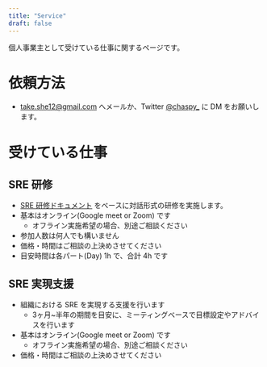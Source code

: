 ```yaml
---
title: "Service"
draft: false
---
```


個人事業主として受けている仕事に関するページです。

# 依頼方法

- take.she12@gmail.com へメールか、Twitter [@chaspy_](https://twitter.com/chaspy_) に DM をお願いします。

# 受けている仕事

## SRE 研修

* [SRE 研修ドキュメント](https://docs.google.com/document/d/18UJ0L4ZfKlmNY_aNtv84XnDY5fDJmIAI_ky7yDplYCA/edit#heading=h.c30lymfu1b5d) をベースに対話形式の研修を実施します。
* 基本はオンライン(Google meet or Zoom) です
  * オフライン実施希望の場合、別途ご相談ください
* 参加人数は何人でも構いません
* 価格・時間はご相談の上決めさせてください
* 目安時間は各パート(Day) 1h で、合計 4h です

## SRE 実現支援

* 組織における SRE を実現する支援を行います
  * 3ヶ月~半年の期間を目安に、ミーティングベースで目標設定やアドバイスを行います
* 基本はオンライン(Google meet or Zoom) です
  * オフライン実施希望の場合、別途ご相談ください
* 価格・時間はご相談の上決めさせてください


